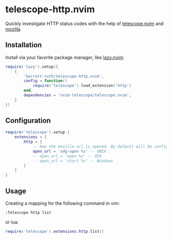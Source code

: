 # telescope-http.nvim

Quickly investigate HTTP status codes with the help of
[telescope.nvim](https://github.com/nvim-telescope/telescope.nvim)
and [mozilla](https://developer.mozilla.org/en-US/docs/Web/HTTP).

## Installation

Install via your favorite package manager, like [lazy.nvim](https://github.com/folke/lazy.nvim):

```lua
require('lazy').setup({
    {
        'barrett-ruth/telescope-http.nvim',
        config = function()
            require('telescope').load_extension('http')
        end,
        dependencies = 'nvim-telescope/telescope.nvim',
    }
})
```

## Configuration

```lua
require('telescope').setup {
    extensions = {
        http = {
            -- How the mozilla url is opened. By default will be configured based on OS:
            open_url = 'xdg-open %s' -- UNIX
            -- open_url = 'open %s' -- OSX
            -- open_url = 'start %s' -- Windows
        }
    }
}
```

## Usage

Creating a mapping for the following command in vim:

```vim
:Telescope http list
```

or lua:

```lua
require('telescope').extensions.http.list()
```
